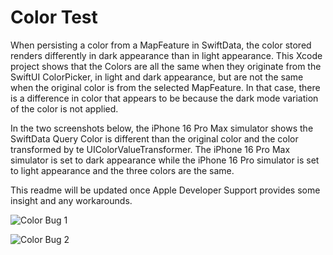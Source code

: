 # Color Test
When persisting a color from a MapFeature in SwiftData, the color stored renders differently in dark appearance than in light appearance. This Xcode project shows that the Colors are all the same when they originate from the SwiftUI ColorPicker, in light and dark appearance, but are not the same when the original color is from the selected MapFeature. In that case, there is a difference in color that appears to be because the dark mode variation of the color is not applied.

In the two screenshots below, the iPhone 16 Pro Max simulator shows the SwiftData Query Color is different than the original color and the color transformed by te UIColorValueTransformer. The iPhone 16 Pro Max simulator is set to dark appearance while the iPhone 16 Pro simulator is set to light appearance and the three colors are the same.

This readme will be updated once Apple Developer Support provides some insight and any workarounds.

![Color Bug 1](https://github.com/user-attachments/assets/c43742a5-b0d4-40f6-b101-0a99fe0b0df4)

![Color Bug 2](https://github.com/user-attachments/assets/6ad5010e-1242-4446-80aa-a6ad316a3fd2)

